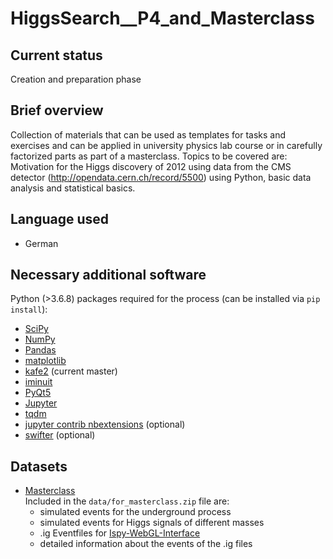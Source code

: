 # HiggsSearch__P4_and_Masterclass

## Current status
Creation and preparation phase

## Brief overview
Collection of materials that can be used as templates for tasks and exercises and can be applied in university physics lab course or in carefully factorized parts as part of a masterclass. Topics to be covered are: Motivation for the Higgs discovery of 2012 using data from the CMS detector (http://opendata.cern.ch/record/5500) using Python, basic data analysis and statistical basics.

## Language used
 - German


## Necessary additional software
Python (>3.6.8) packages required for the process (can be installed via ``pip install``):
 - [SciPy](https://www.scipy.org/)
 - [NumPy](https://numpy.org/)
 - [Pandas](https://pandas.pydata.org/)
 - [matplotlib](https://matplotlib.org/)
 - [kafe2](https://github.com/dsavoiu/kafe2) (current master)
 - [iminuit](https://iminuit.readthedocs.io/en/latest/)
 - [PyQt5](https://www.riverbankcomputing.com/software/pyqt/intro)
 - [Jupyter](https://jupyter.org/)
 - [tqdm](https://github.com/tqdm/tqdm)
 - [jupyter contrib nbextensions](https://github.com/ipython-contrib/jupyter_contrib_nbextensions) (optional)
 - [swifter](https://github.com/jmcarpenter2/swifter) (optional)
 
 
 ## Datasets
  - <ins>Masterclass</ins>  
    Included in the `data/for_masterclass.zip` file are:
    - simulated events for the underground process
    - simulated events for Higgs signals of different masses
    - .ig Eventfiles for [Ispy-WebGL-Interface](https://ispy-webgl.web.cern.ch/ispy-webgl/)
    - detailed information about the events of the .ig files
